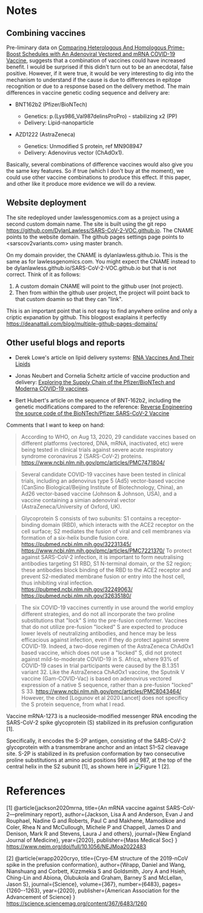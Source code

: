# Notes
## Combining vaccines

Pre-liminary data on [Comparing Heterologous And Homologous Prime-Boost Schedules with An Adenoviral Vectored and mRNA COVID-19 Vaccine](https://papers.ssrn.com/sol3/papers.cfm?abstract_id=3874014), suggests that a combination of vaccines could have increased benefit.
I would be surprised if this didn't turn out to be an anecdotal, false positive. 
However, if it were true, it would be very interesting to dig into the mechanism to understand if the cause is due to differences in epitope recognition or due to a response based on the delivery method. 
The main differences in vaccine genetic coding sequence and delivery are:

* BNT162b2 (Pfizer/BioNTech)
	- Genetics: p.(Lys986_Val987delinsProPro) - stabilizing x2 (PP)
	- Delivery: Lipid-nanoparticle

* AZD1222 (AstraZeneca)
	- Genetics: Unmodified S protein, ref MN908947
	- Delivery: Adenovirus vector (ChAdOx1).

Basically, several combinations of difference vaccines would also give you the same key features. 
So if true (which I don't buy at the moment), we could use other vaccine combinations to produce this effect.
If this paper, and other like it produce more evidence we will do a review.



## Website deployment
The site redeployed under lawlessgenomics.com as a project using a second custom domain name. 
The site is built using the git repo
<https://github.com/DylanLawless/SARS-CoV-2-VOC.github.io>.
The CNAME points to the website domain. 
The github pages settings page points to <sarscov2variants.com> using master branch. 

On my domain provider, the CNAME is dylanlawless.github.io. 
This is the same as for lawlessgenomics.com.
You might expect the CNAME instead to be dylanlawless.github.io/SARS-CoV-2-VOC.github.io but that is not correct. 
Think of it as follows: 

1. A custom domain CNAME will point to the github user (not project).
2. Then from within the github user project, the project will point back to that custom doamin so that they can "link".

This is an important point that is not easy to find anywhere online and only a criptic expanation by github. 
This blogpost exaplains it perfectly
<https://deanattali.com/blog/multiple-github-pages-domains/>

## Other useful blogs and reports
* Derek Lowe's article on lipid delivery systems:
[RNA Vaccines And Their Lipids](https://blogs.sciencemag.org/pipeline/archives/2021/01/11/rna-vaccines-and-their-lipids)

* Jonas Neubert and Cornelia Scheitz article of vaccine production and delivery: [Exploring the Supply Chain of the Pfizer/BioNTech and Moderna COVID-19 vaccines](https://blog.jonasneubert.com/2021/01/10/exploring-the-supply-chain-of-the-pfizer-biontech-and-moderna-covid-19-vaccines/).

* Bert Hubert's article on the sequence of BNT-162b2, including the genetic modifications compared to the reference: [Reverse Engineering the source code of the BioNTech/Pfizer SARS-CoV-2 Vaccine](https://berthub.eu/articles/posts/reverse-engineering-source-code-of-the-biontech-pfizer-vaccine/)

Comments that I want to keep on hand:
> According to WHO, on Aug 13, 2020, 29 candidate vaccines based on different platforms (vectored, DNA, mRNA, inactivated, etc) were being tested in clinical trials against severe acute respiratory syndrome coronavirus 2 (SARS-CoV-2) proteins. <https://www.ncbi.nlm.nih.gov/pmc/articles/PMC7471804/>

> Several candidate COVID-19 vaccines have been tested in clinical trials, including an adenovirus type 5 (Ad5) vector-based vaccine (CanSino Biological/Beijing Institute of Biotechnology, China), an Ad26 vector-based vaccine (Johnson & Johnson, USA), and a vaccine containing a simian adenoviral vector (AstraZeneca/University of Oxford, UK).

> Glycoprotein S consists of two subunits: S1 contains a receptor-binding domain (RBD), which interacts with the ACE2 receptor on the cell surface; S2 mediates the fusion of viral and cell membranes via formation of a six-helix bundle fusion core.
> <https://pubmed.ncbi.nlm.nih.gov/32231345/>
> <https://www.ncbi.nlm.nih.gov/pmc/articles/PMC7221370/>
> To protect against SARS-CoV-2 infection, it is important to form neutralising antibodies targeting S1 RBD, S1 N-terminal domain, or the S2 region; these antibodies block binding of the RBD to the ACE2 receptor and prevent S2-mediated membrane fusion or entry into the host cell, thus inhibiting viral infection.
> <https://pubmed.ncbi.nlm.nih.gov/32249063/>
> <https://pubmed.ncbi.nlm.nih.gov/32635180/>

> The six COVID-19 vaccines currently in use around the world employ different strategies, and do not all incorporate the two proline substitutions that "lock" S into the pre-fusion conformer. Vaccines that do not utilize pre-fusion "locked" S are expected to produce lower levels of neutralizing antibodies, and hence may be less efficacious against infection, even if they do protect against severe COVID-19. Indeed, a two-dose regimen of the AstraZeneca ChAdOx1 based vaccine, which does not use a "locked" S, did not protect against mild-to-moderate COVID-19 in S. Africa, where 93% of COVID-19 cases in trial participants were caused by the B.1.351 variant 32. Like the AstraZeneca ChAdOx1 vaccine, the Sputnik V vaccine (Gam-COVID-Vac) is based on adenovirus vectored expression of a native S sequence, rather than a pre-fusion "locked" S 33.
> <https://www.ncbi.nlm.nih.gov/pmc/articles/PMC8043464/>
However, the cited [Logunov et al 2020 Lancet] does not specificy the S protein sequence, from what I read. 




Vaccine mRNA-1273 is a nucleoside-modified messenger RNA encoding the SARS-CoV-2 spike glycoprotein (S) stabilized in its prefusion configuration [1].

Specifically, it encodes the S-2P antigen, 
consisting of the SARS-CoV-2 glycoprotein with a transmembrane anchor and an intact S1–S2 cleavage site. 
S-2P is stabilized in its prefusion conformation by two consecutive proline substitutions at amino acid positions 986 and 987, 
at the top of the central helix in the S2 subunit [1],
as shown here in ![Figure 1](https://science.sciencemag.org/content/sci/367/6483/1260/F1.large.jpg?width=800&height=600&carousel=1)
[2].

# References 

[1] @article{jackson2020mrna,
  title={An mRNA vaccine against SARS-CoV-2—preliminary report},
  author={Jackson, Lisa A and Anderson, Evan J and Rouphael, Nadine G and Roberts, Paul C and Makhene, Mamodikoe and Coler, Rhea N and McCullough, Michele P and Chappell, James D and Denison, Mark R and Stevens, Laura J and others},
  journal={New England Journal of Medicine},
  year={2020},
  publisher={Mass Medical Soc}
}
<https://www.nejm.org/doi/full/10.1056/NEJMoa2022483>

[2] @article{wrapp2020cryo,
  title={Cryo-EM structure of the 2019-nCoV spike in the prefusion conformation},
  author={Wrapp, Daniel and Wang, Nianshuang and Corbett, Kizzmekia S and Goldsmith, Jory A and Hsieh, Ching-Lin and Abiona, Olubukola and Graham, Barney S and McLellan, Jason S},
  journal={Science},
  volume={367},
  number={6483},
  pages={1260--1263},
  year={2020},
  publisher={American Association for the Advancement of Science}
}
<https://science.sciencemag.org/content/367/6483/1260>

